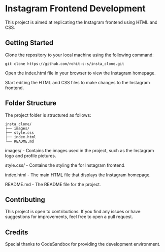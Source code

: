 # **Instagram Frontend Development**

This project is aimed at replicating the Instagram frontend using HTML and CSS.

## Getting Started

Clone the repository to your local machine using the following command:

    git clone https://github.com/rohit-s-s/insta_clone.git


Open the index.html file in your browser to view the Instagram homepage.

Start editing the HTML and CSS files to make changes to the Instagram frontend.

## Folder Structure

The project folder is structured as follows:

    insta_clone/        
    ├── images/
    ├── style.css
    ├── index.html
    └── README.md

images/ - Contains the images used in the project, such as the Instagram logo and profile pictures.

style.css/ - Contains the styling the for Instagram frontend.

index.html - The main HTML file that displays the Instagram homepage.

README.md - The README file for the project.

## Contributing
This project is open to contributions. If you find any issues or have suggestions for improvements, feel free to open a pull request.

## Credits

Special thanks to CodeSandbox for providing the development environment.